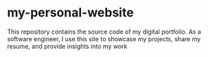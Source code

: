 # my-personal-website
This repository contains the source code of my digital portfolio. As a software engineer, I use this site to showcase my projects, share my resume, and provide insights into my work
